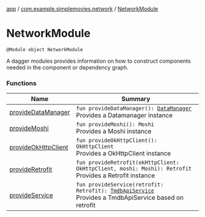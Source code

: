[app](../../index.md) / [com.example.simplemovies.network](../index.md) / [NetworkModule](./index.md)

# NetworkModule

`@Module object NetworkModule`

A dagger modules provides information on how to construct components needed in the component
or dependency graph.

### Functions

| Name | Summary |
|---|---|
| [provideDataManager](provide-data-manager.md) | `fun provideDataManager(): `[`DataManager`](../../com.example.simplemovies.utils/-data-manager/index.md)<br>Provides a Datamanager instance |
| [provideMoshi](provide-moshi.md) | `fun provideMoshi(): Moshi`<br>Provides a Moshi instance |
| [provideOkHttpClient](provide-ok-http-client.md) | `fun provideOkHttpClient(): OkHttpClient`<br>Provides a OkHttpClient instance |
| [provideRetrofit](provide-retrofit.md) | `fun provideRetrofit(okHttpClient: OkHttpClient, moshi: Moshi): Retrofit`<br>Provides a Retrofit instance |
| [provideService](provide-service.md) | `fun provideService(retrofit: Retrofit): `[`TmdbApiService`](../-tmdb-api-service/index.md)<br>Provides a TmdbApiService based on retrofit |
